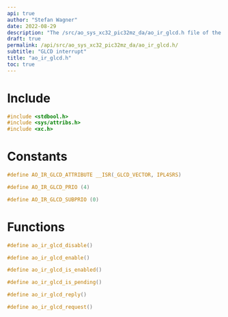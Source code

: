 ```yaml
---
api: true
author: "Stefan Wagner"
date: 2022-08-29
description: "The /src/ao_sys_xc32_pic32mz_da/ao_ir_glcd.h file of the ao real-time operating system."
draft: true
permalink: /api/src/ao_sys_xc32_pic32mz_da/ao_ir_glcd.h/
subtitle: "GLCD interrupt"
title: "ao_ir_glcd.h"
toc: true
---
```


# Include

```c
#include <stdbool.h>
#include <sys/attribs.h>
#include <xc.h>
```

# Constants

```c
#define AO_IR_GLCD_ATTRIBUTE __ISR(_GLCD_VECTOR, IPL4SRS)
```

```c
#define AO_IR_GLCD_PRIO (4)
```

```c
#define AO_IR_GLCD_SUBPRIO (0)
```

# Functions

```c
#define ao_ir_glcd_disable()
```

```c
#define ao_ir_glcd_enable()
```

```c
#define ao_ir_glcd_is_enabled()
```

```c
#define ao_ir_glcd_is_pending()
```

```c
#define ao_ir_glcd_reply()
```

```c
#define ao_ir_glcd_request()
```
